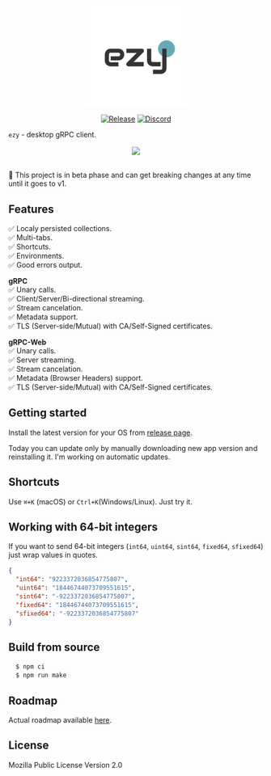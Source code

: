 <br />
<div align="center">
  <picture>
    <img src="assets/icons/icon.svg" height="200px" align="center">
  </picture>
</div>
<div align="center">

  [![Release](https://img.shields.io/github/package-json/v/getezy/ezy)](https://github.com/getezy/ezy/releases/latest)
  [![Discord](https://img.shields.io/badge/Discord-7289DA?style=flat&logo=discord&logoColor=white)](https://discord.gg/r26ETPgj6R)

</div>

`ezy` - desktop gRPC client.

<div align="center">
  <img src="docs/preview.gif" align="center">
</div>
<br />

🚧 This project is in beta phase and can get breaking changes at any time until it goes to v1.

## Features
✅ Localy persisted collections.  
✅ Multi-tabs.  
✅ Shortcuts.  
✅ Environments.  
✅ Good errors output.  

**gRPC**  
✅ Unary calls.  
✅ Client/Server/Bi-directional streaming.  
✅ Stream cancelation.  
✅ Metadata support.  
✅ TLS (Server-side/Mutual) with CA/Self-Signed certificates.  

**gRPC-Web**  
✅ Unary calls.  
✅ Server streaming.  
✅ Stream cancelation.  
✅ Metadata (Browser Headers) support.  
✅ TLS (Server-side/Mutual) with CA/Self-Signed certificates.  

## Getting started
Install the latest version for your OS from [release page](https://github.com/getezy/ezy/releases/latest).

Today you can update only by manually downloading new app version and reinstalling it. I'm working on automatic updates.

## Shortcuts

Use `⌘+K` (macOS) or `Ctrl+K`(Windows/Linux). Just try it.

## Working with 64-bit integers
If you want to send 64-bit integers (`int64`, `uint64`, `sint64`, `fixed64`, `sfixed64`) just wrap values in quotes.

```json
{
  "int64": "9223372036854775807",
  "uint64": "18446744073709551615",
  "sint64": "-9223372036854775807",
  "fixed64": "18446744073709551615",
  "sfixed64": "-9223372036854775807"
}
```

## Build from source

```bash
  $ npm ci
  $ npm run make
```

## Roadmap

Actual roadmap available [here](https://github.com/orgs/getezy/projects/1/views/1).

## License
Mozilla Public License Version 2.0

